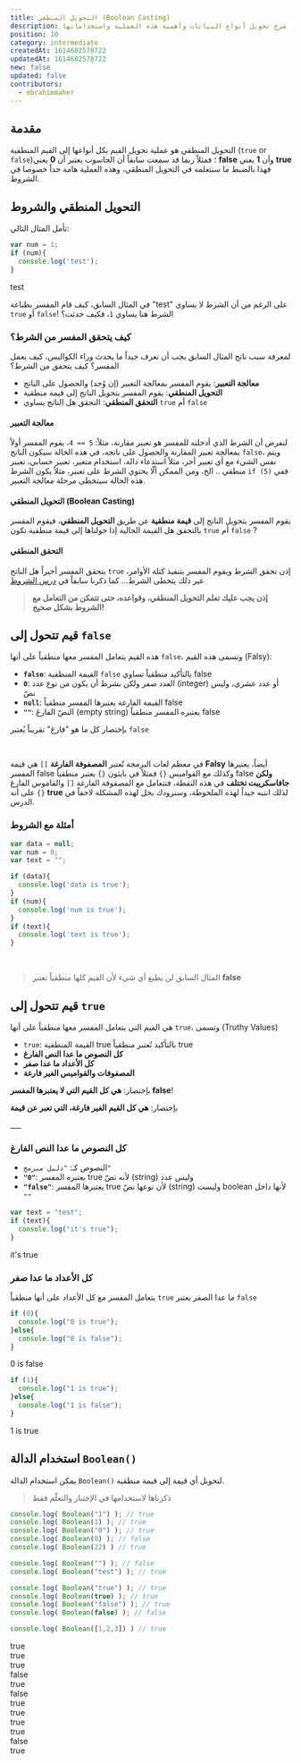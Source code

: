 ```yaml
---
title: التحويل المنطقي (Boolean Casting)
description: شرح تحويل أنواع البيانات وأهمية هذه العملية واستخداماتها
position: 10
category: intermediate
createdAt: 1614682578722
updatedAt: 1614682578722
new: false
updated: false
contributors:
  - ebrahimmaher
---
```


## مقدمة
التحويل المنطقي هو عملية تحويل القيم بكل أنواعها إلى القيم المنطقية (`true` or `false`)؛ فمثلاً ربما قد سمعت سابقاً أن الحاسوب يعتبر أن **0** يعني **false** وأن **1** يعني **true** فهذا بالضبط ما سنتعلمه في التحويل المنطقي، وهذه العملية هامة جداً خصوصا في الشروط.

## التحويل المنطقي والشروط

تأمل المثال التالي:

```js
var num = 1;
if (num){
  console.log('test');
}
```
<code-result>
test
</code-result>

في المثال السابق، كيف قام المفسر بطباعة "test" على الرغم من أن الشرط لا يساوي `true` أو `false`! الشرط هنا يساوي `1`، فكيف حدثت؟

### كيف يتحقق المفسر من الشرط؟
لمعرفة سبب ناتج المثال السابق يجب أن نعرف جيداً ما يحدث وراء الكواليس، كيف يعمل المفسر؟ كيف يتحقق من الشرط؟

- **معالجة التعبير**: يقوم المفسر بمعالجة التعبير (إن وُجد) والحصول على الناتج
- **التحويل المنطقي**: يقوم المفسر بتحويل الناتج إلى قيمة منطقية
- **التحقق المنطقي**: التحقق هل الناتج يساوي `true` أم `false`

#### معالجة التعبير
لنفرض أن الشرط الذي أدخلته للمفسر هو تعبير مقارنة، مثلاً: `5 == 4`، يقوم المفسر أولاً بمعالجة تعبير المقارنة والحصول على ناتجه، في هذه الحالة سيكون الناتج `false`، ويتم نفس الشيء مع أي تعبير أخر، مثلاً استدعاء دالة، استخدام متغير، تعبير حسابي، تعبير منطقي .. الخ، ومن الممكن ألّا يحتوي الشرط على تعبير، مثلاً يكون الشرط `if (5)` ففي هذه الحالة سيتخطى مرحلة معالجة التعبير.

#### التحويل المنطقي (Boolean Casting)
يقوم المفسر بتحويل الناتج إلى **قيمة منطقية** عن طريق **التحويل المنطقي**، فيقوم المفسر بالتحقق هل القيمة الحالية إذا حولناها إلى قيمة منطقية تكون `true` أم `false` ?

#### التحقق المنطقي
يتحقق المفسر أخيراً هل الناتج `true` إذن تحقق الشرط ويقوم المفسر بتنفيذ كتلة اﻷوامر، غير ذلك يتخطى الشرط... كما ذكرنا سابقاً في [درس الشروط](/tutorials/algorithms/fundamentals/if-statement)


> **إذن يجب عليك تعلم التحويل المنطقي، وقواعده، حتى تتمكن من التعامل مع الشروط بشكل صحيح!**

<!-- 
## التحويل المنطقي
كما ذكرنا أن المفسر أحيانا يقوم بتحويل نوع أي قيمة إلى قيمة منطقية، ولكن ما القواعد التي يتبعها؟ -->

## قيم تتحول إلى `false`
هذه القيم يتعامل المفسر معها منطقياً على أنها `false`، وتسمى هذه القيم (Falsy):

- **`false`**: القيمة المنطقية `false` بالتأكيد منطقياً تساوي false
- **`0`**: العدد صفر ولكن بشرط أن يكون من نوع عدد (integer) أو عدد عشري، وليس نصّ
- **`null`**: القيمة الفارغة يعتبرها المفسر منطقياً false
- **`""`**: النصّ الفارغ (empty string) يعتبره المفسر منطقياً false

<base-alert type="tip">

بإختصار كل ما هو "فارغ" تقريباً يُعتبر `false`

</base-alert>


<try-wrapper title="المحوّل المنطقي" subtitle="جرّب اكتب أي قيمة وسيظهر لك كيف يفسّرها المفسر منطقياً!">
  <boolean-casting-try />
</try-wrapper>

<br>

<base-alert type="warning">

في معظم لغات البرمجة تُعتبر **المصفوفة الفارغة** `[]` هي قيمة **Falsy** أيضاً، يعتبرها المفسر false وكذلك مع القواميس `{}` فمثلاً في بايثون `{}` يعتبر منطقياً false **ولكن جافاسكريبت تختلف** في هذه النقطة، فتتعامل مع المصفوفة الفارغة `[]` والقاموس الفارغ `{}` على أنه **true** لذلك انتبه جيداً لهذه الملحوظة، وسنزودك بحل لهذه المشكلة لاحقاً في الدرس.

</base-alert>

### أمثلة مع الشروط
```js
var data = null;
var num = 0;
var text = "";

if (data){
  console.log('data is true');
}
if (num){
  console.log('num is true');
}
if (text){
  console.log('text is true');
}
```
<code-result>
<br>
</code-result>

> المثال السابق لن يطبع أي شيء ﻷن القيم كلها منطقياً تعتبر **false**

## قيم تتحول إلى `true`
هي القيم التي يتعامل المفسر معها منطقياً على أنها `true`، وتسمى (Truthy Values)
- `true`: القيمة المنطقية true بالتأكيد تُعتبر منطقياً true
- **كل النصوص ما عدا النص الفارغ**
- **كل اﻷعداد ما عدا صفر**
- **المصفوفات والقواميس الغير فارغة**

<base-alert type="tip">

بإختصار: **هي كل القيم التي لا يعتبرها المفسر false**!

</base-alert>

<base-alert type="tip">

بإختصار: **هي كل القيم الغير فارغة، التي تعبر عن قيمة**

</base-alert>

<try-wrapper title="المحوّل المنطقي" subtitle="جرّب اكتب أي قيمة وسيظهر لك كيف يفسّرها المفسر منطقياً!">
  <boolean-casting-try />
</try-wrapper>
___

### كل النصوص ما عدا النص الفارغ
  - النصوص كـ: `"دليل مبرمج"`
  - **`"0"`**: يعتبره المفسر true ﻷنه نصّ (string) وليس عدد
  - **`"false"`**: يعتبرها المفسر true ﻷن نوعها نصّ (string) وليست boolean لأنها داخل `""`

```js
var text = "test";
if (text){
  console.log("it's true");
}
```
<code-result>
it's true
</code-result>

### كل اﻷعداد ما عدا صفر
يتعامل المفسر مع كل اﻷعداد على أنها منطقياً `true` ما عدا الصفر يعتبر `false`

```js
if (0){
  console.log("0 is true");
}else{
  console.log("0 is false");
}
```
<code-result>
0 is false
</code-result>

```js
if (1){
  console.log("1 is true");
}else{
  console.log("1 is false");
}
```
<code-result>
1 is true
</code-result>


<!-- 
|الشرح|القيمة (Falsy)|
|:--------:|:--------:|
|القيمة المنطقية `false`|`false`|
|العدد `0` ولكن بشرط ألّا يكون نصّ|`0`|
|القيمة المنطقية `false`|`false`|
 -->

## استخدام الدالة `Boolean()` 
يمكن استخدام الدالة `Boolean()` لتحويل أي قيمة إلى قيمة منطقية.

> ذكرناها لاستخدامها في اﻹختبار والتعلّم فقط

```js
console.log( Boolean("1") ); // true
console.log( Boolean(1) ); // true
console.log( Boolean("0") ); // true
console.log( Boolean(0) ); // false
console.log( Boolean(22) ) // true

console.log( Boolean("") ); // false
console.log( Boolean("test") ); // true

console.log( Boolean("true") ); // true
console.log( Boolean(true) ); // true
console.log( Boolean("false") ); // true
console.log( Boolean(false) ); // false

console.log( Boolean([1,2,3]) ) // true
```
<code-result>
true
<br>
true
<br>
true
<br>
false
<br>
true
<br>
false
<br>
true
<br>
true
<br>
true
<br>
true
<br>
false
<br>
true
</code-result>

<!-- أهمية التحويل المنطقي عموما -->
<!-- أهمية التحويل المنطقي مع null -->
<!-- مشكلة التحقق من المصفوفة، وحلها عن طريق طول المصفوفة -->
<!-- Boolean() for testing -->
<!-- bollean converter -->
